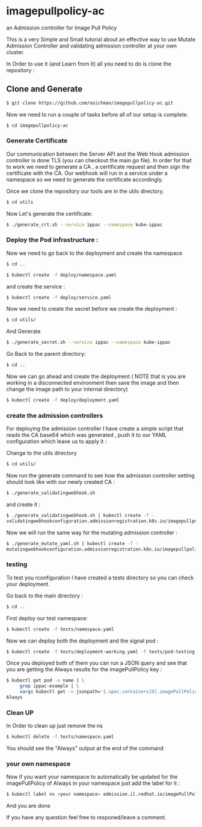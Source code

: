 # imagepullpolicy-ac

an Admission controller for Image Pull Policy

This is a very Simple and Small tutorial about an effective way to use Mutate Admission Controller
and validating admission controller at your own cluster.

In Order to use it (and Learn from it) all you need to do is clone the repository :

## Clone and Generate
```bash
$ git clone https://github.com/ooichman/imagepullpolicy-ac.git
```

Now we need to run a couple of tasks before all of our setup is complete.

```bash
$ cd imagepullpolicy-ac
```

### Generate Certificate

Our communication between the Server API and the Web Hook admission controller is done TLS (you can checkout the main.go file).
In order for that to work we need to generate a CA , a certificate request and then sign the certificate with the CA.
Our webhook will run in a service under a namespace so we need to generate the certificate accordingly.

Once we clone the repository our tools are in the utils directory.
```bash
$ cd utils
```
Now Let's generate the certificate: 

```bash
$ ./generate_crt.sh --service ippac --namespace kube-ippac
```

### Deploy the Pod infrastructure :

Now we need to go back to the deployment and create the namespace
```bash
$ cd ..
```
```bash
$ kubectl create -f deploy/namespace.yaml
```
and create the service :
```bash
$ kubectl create -f deploy/service.yaml
```

Now we need to create the secret before we create the deployment :
```bash
$ cd utils/
```
And Generate
```bash
$ ./generate_secret.sh --service ippac --namespace kube-ippac
```

Go Back to the parent directory:
```bash
$ cd ..
```

Now we can go ahead and create the deployment
( NOTE that is you are working in a disconnected environment then save the image and then change the image path
to your internal directory)  

```bash
$ kubectl create -f deploy/deployment.yaml
```

### create the admission controllers

For deploying the admission controller I have create a simple script that reads the CA base64 which was generated , 
push it to our YAML configuration which leave us to apply it :

Change to the utils directory
```bash
$ cd utils/
```
Now run the generate command to see how the admission controller setting should look like with our newly created CA :
```bash
$ ./generate_validatingwebhook.sh 
```

and create it :
```bash
$ ./generate_validatingwebhook.sh | kubectl create -f -
validatingwebhookconfiguration.admissionregistration.k8s.io/imagepullpolicy.il.redhat.io created
```

Now we will run the same way for the mutating admission controller :  
```bash
$ ./generate_mutate_yaml.sh | kubectl create -f -
mutatingwebhookconfiguration.admissionregistration.k8s.io/imagepullpolicy.il.redhat.io created
```

### testing
To test you rconfiguration I have created a tests directory so you can check your deployment.

Go back to the main directory :
```bash
$ cd ..
```

First deploy our test namespace:
```bash
$ kubectl create -f tests/namespace.yaml
```
Now we can deploy both the deployment and the signal pod :
```bash
$ kubectl create -f tests/deployment-working.yaml -f tests/pod-testing.yaml
```

Once you deployed both of them you can run a JSON query and see that you are getting the Always results for the imagePullPolicy key :
```bash
$ kubectl get pod -o name | \
     grep ippac-example | \
     xargs kubectl get -o jsonpath='{.spec.containers[0].imagePullPolicy}'  ; echo
Always
```

### Clean UP

In Order to clean up just remove the ns 
```bash
$ kubectl delete -f tests/namespace.yaml
```

You should see the "Always" output at the end of the command

### your own namespace
Now if you want your namespace to automatically be updated for the imagePullPolicy of Always in your namespace just add the label for it :

```bash
$ kubectl label ns <your namespace> admission.il.redhat.io/imagePullPolicy=True
```
And you are done

If you have any question feel free to responed/leave a comment.